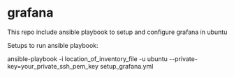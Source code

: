 # grafana
This repo include ansible playbook to setup and configure grafana in ubuntu

Setups to run ansible playbook:

ansible-playbook -i location_of_inventory_file -u ubuntu --private-key=your_private_ssh_pem_key setup_grafana.yml

